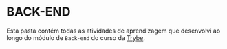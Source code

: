 # BACK-END

Esta pasta contém todas as atividades de aprendizagem que desenvolvi ao longo do módulo de `Back-end` do curso da [Trybe](https://www.betrybe.com/).
